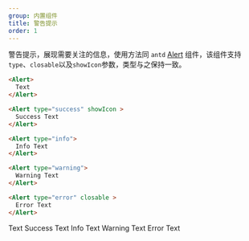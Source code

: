 ```yaml
---
group: 内置组件
title: 警告提示
order: 1
---
```


警告提示，展现需要关注的信息，使用方法同 `antd` [Alert](https://ant.design/components/alert-cn) 组件，该组件支持 `type`、`closable`以及`showIcon`参数，类型与之保持一致。

```markdown
<Alert>
  Text
</Alert>

<Alert type="success" showIcon >
  Success Text
</Alert>

<Alert type="info">
  Info Text
</Alert>

<Alert type="warning">
  Warning Text
</Alert>

<Alert type="error" closable >
  Error Text
</Alert>
```

<Alert>
  Text
</Alert>

<Alert type="success" showIcon >
  Success Text
</Alert>

<Alert type="info">
  Info Text
</Alert>

<Alert type="warning">
  Warning Text
</Alert>

<Alert type="error" closable >
  Error Text
</Alert>
